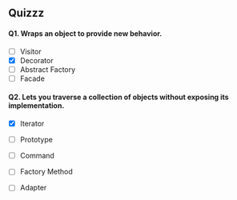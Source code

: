 ## Quizzz

#### Q1. Wraps an object to provide new behavior.

- [ ] Visitor
- [x] Decorator
- [ ] Abstract Factory
- [ ] Facade

#### Q2. Lets you traverse a collection of objects without exposing its implementation.

- [x] Iterator
- [ ] Prototype
- [ ] Command
- [ ] Factory Method
- [ ] Adapter


